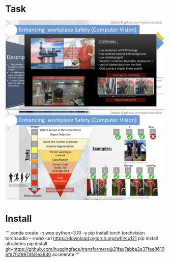 # Task

<img src="assets/1.png" alt="" width="500"/>

<img src="assets/2.png" alt="" width="500"/>

# Install

'''
conda create -n wep python=3.10 -y
pip install torch torchvision torchaudio --index-url https://download.pytorch.org/whl/cu121
pip install ultralytics
pip install git+https://github.com/huggingface/transformers@21fac7abba2a37fae86106f87fcf9974fd1e3830 accelerate
'''
